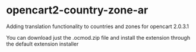 # opencart2-country-zone-ar
Adding translation functionality to countries and zones for opencart 2.0.3.1

You can download just the .ocmod.zip file and install the extension through the default extension installer
